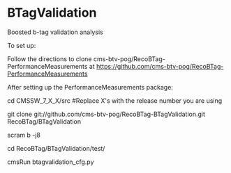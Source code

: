 BTagValidation
==============

Boosted b-tag validation analysis 

To set up:

Follow the directions to clone cms-btv-pog/RecoBTag-PerformanceMeasurements at https://github.com/cms-btv-pog/RecoBTag-PerformanceMeasurements

After setting up the PerformanceMeasurements package:

cd CMSSW_7_X_X/src      #Replace X's with the release number you are using

git clone git://github.com/cms-btv-pog/RecoBTag-BTagValidation.git RecoBTag/BTagValidation

scram b -j8

cd RecoBTag/BTagValidation/test/

cmsRun btagvalidation_cfg.py
  
